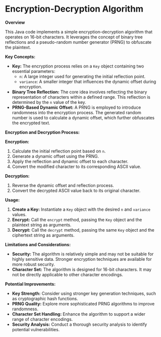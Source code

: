 # Encryption-Decryption Algorithm

**Overview**

This Java code implements a simple encryption-decryption algorithm that operates on 16-bit characters. It leverages the concept of binary tree reflections and a pseudo-random number generator (PRNG) to obfuscate the plaintext.

**Key Concepts:**

* **Key:** The encryption process relies on a `Key` object containing two essential parameters:
  * `n`: A large integer used for generating the initial reflection point.
  * `variance`: A smaller integer that influences the dynamic offset during encryption.
* **Binary Tree Reflection:** The core idea involves reflecting the binary representation of characters within a defined range. This reflection is determined by the `n` value of the key.
* **PRNG-Based Dynamic Offset:** A PRNG is employed to introduce randomness into the encryption process. The generated random number is used to calculate a dynamic offset, which further obfuscates the encrypted text.

**Encryption and Decryption Process:**

**Encryption:**
1. Calculate the initial reflection point based on `n`.
2. Generate a dynamic offset using the PRNG.
3. Apply the reflection and dynamic offset to each character.
4. Convert the modified character to its corresponding ASCII value.

**Decryption:**
1. Reverse the dynamic offset and reflection process.
2. Convert the decrypted ASCII value back to its original character.

**Usage:**

1. **Create a Key:** Instantiate a `Key` object with the desired `n` and `variance` values.
2. **Encrypt:** Call the `encrypt` method, passing the `Key` object and the plaintext string as arguments.
3. **Decrypt:** Call the `decrypt` method, passing the same `Key` object and the ciphertext string as arguments.

**Limitations and Considerations:**

* **Security:** The algorithm is relatively simple and may not be suitable for highly sensitive data. Stronger encryption techniques are available for more robust security.
* **Character Set:** The algorithm is designed for 16-bit characters. It may not be directly applicable to other character encodings.

**Potential Improvements:**

* **Key Strength:** Consider using stronger key generation techniques, such as cryptographic hash functions.
* **PRNG Quality:** Explore more sophisticated PRNG algorithms to improve randomness.
* **Character Set Handling:** Enhance the algorithm to support a wider range of character encodings.
* **Security Analysis:** Conduct a thorough security analysis to identify potential vulnerabilities.
